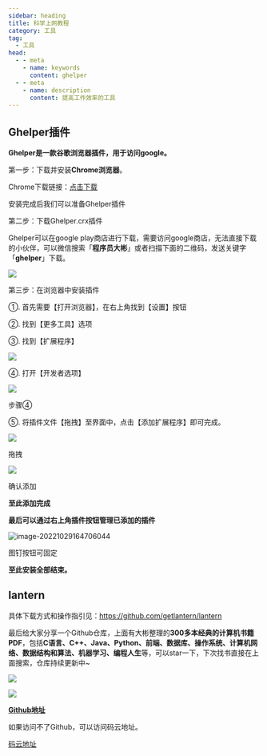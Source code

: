 ```yaml
---
sidebar: heading
title: 科学上网教程
category: 工具
tag:
  - 工具
head:
  - - meta
    - name: keywords
      content: ghelper
  - - meta
    - name: description
      content: 提高工作效率的工具
---
```




## Ghelper插件

**Ghelper是一款谷歌浏览器插件，用于访问google。**

第一步：下载并安装**Chrome浏览器**。

Chrome下载链接：[点击下载](https://links.jianshu.com/go?to=https%3A%2F%2Fdl.softmgr.qq.com%2Foriginal%2FBrowser%2F87.0.4280.88_chrome_installer_32.exe)

安装完成后我们可以准备Ghelper插件



第二步：下载Ghelper.crx插件

Ghelper可以在google play商店进行下载，需要访问google商店，无法直接下载的小伙伴，可以微信搜索「**程序员大彬**」或者扫描下面的二维码，发送关键字「**ghelper**」下载。

![](http://img.topjavaer.cn/img/公众号.jpg)



第三步：在浏览器中安装插件

  ①. 首先需要【打开浏览器】，在右上角找到【设置】按钮

  ②. 找到【更多工具】选项

  ③. 找到【扩展程序】

![](http://img.topjavaer.cn/img/image-20221029164558200.png)

  ④. 打开【开发者选项】

![](http://img.topjavaer.cn/img/image-20221029164617082.png)

步骤④

  ⑤. 将插件文件【拖拽】至界面中，点击【添加扩展程序】即可完成。

![](http://img.topjavaer.cn/img/image-20221029164638825.png)

拖拽

![](http://img.topjavaer.cn/img/image-20221029164652442.png)

确认添加

**至此添加完成**

**最后可以通过右上角插件按钮管理已添加的插件**

![image-20221029164706044](http://img.topjavaer.cn/img/image-20221029164706044.png)

图钉按钮可固定

**至此安装全部结束。**

## lantern

具体下载方式和操作指引见：https://github.com/getlantern/lantern





最后给大家分享一个Github仓库，上面有大彬整理的**300多本经典的计算机书籍PDF**，包括**C语言、C++、Java、Python、前端、数据库、操作系统、计算机网络、数据结构和算法、机器学习、编程人生**等，可以star一下，下次找书直接在上面搜索，仓库持续更新中~

![](http://img.topjavaer.cn/image/Image.png)

![](http://img.topjavaer.cn/image/image-20221030094126118.png)

[**Github地址**](https://github.com/Tyson0314/java-books)

如果访问不了Github，可以访问码云地址。

[码云地址](https://gitee.com/tysondai/java-books)